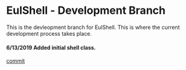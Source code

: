# EulShell - Development Branch
This is the devleopment branch for EulShell. This is where the current development process takes place.

#### 6/13/2019 Added initial shell class.
[commit](https://github.com/nhstaple/EulShell/commit/1166157fcf4601e7244adcc8200325e485c2b3ba)
